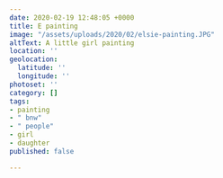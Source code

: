 ```yaml
---
date: 2020-02-19 12:48:05 +0000
title: E painting
image: "/assets/uploads/2020/02/elsie-painting.JPG"
altText: A little girl painting
location: ''
geolocation:
  latitude: ''
  longitude: ''
photoset: ''
category: []
tags:
- painting
- " bnw"
- " people"
- girl
- daughter
published: false

---
```


